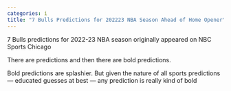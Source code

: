 ```yaml
---
categories: i
title: "7 Bulls Predictions for 202223 NBA Season Ahead of Home Opener"
---
```






7 Bulls predictions for 2022-23 NBA season originally appeared on NBC Sports Chicago



There are predictions and then there are bold predictions.



Bold predictions are splashier. But given the nature of all sports predictions — educated guesses at best — any prediction is really kind of bold